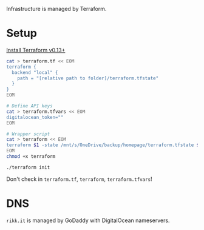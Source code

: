 Infrastructure is managed by Terraform.

# Setup

[Install Terraform v0.13+](https://learn.hashicorp.com/tutorials/terraform/install-cli)

```bash
cat > terraform.tf << EOM
terraform {
  backend "local" {
    path = "[relative path to folder]/terraform.tfstate"
  }
}
EOM

# Define API keys
cat > terraform.tfvars << EOM
digitalocean_token=""
EOM

# Wrapper script
cat > terraform << EOM
terraform $1 -state /mnt/s/OneDrive/backup/homepage/terraform.tfstate ${@:2}
EOM
chmod +x terraform

./terraform init
```

Don't check in `terraform.tf`, `terraform`, `terraform.tfvars`!

# DNS

`rikk.it` is managed by GoDaddy with DigitalOcean nameservers.


